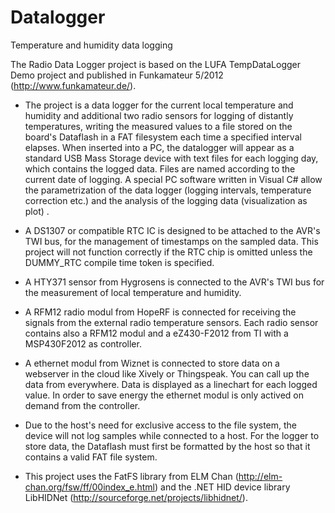 Datalogger
==========

Temperature and humidity data logging


The Radio Data Logger project is based on the LUFA TempDataLogger Demo project and published in Funkamateur 5/2012 (http://www.funkamateur.de/).

   * The project is a data logger for the current local temperature and humidity and additional two radio sensors for logging
   of distantly temperatures, writing the  measured values to a file stored on the board's Dataflash in a FAT filesystem each
   time a specified interval elapses.
   When inserted into a PC, the datalogger will appear as a standard USB Mass Storage device with text files for each logging
   day, which contains the logged data. Files are named according to the current date of logging. A special PC software written
   in Visual C#  allow the parametrization of the data logger (logging intervals, temperature correction etc.) and the analysis
   of the logging data (visualization as plot) .
 
   * A DS1307 or compatible RTC IC is designed to be attached to the AVR's TWI bus, for the management of timestamps on the
   sampled data. This project will not function correctly if the RTC chip is omitted unless the DUMMY_RTC compile time token
   is specified.
   
   * A HTY371 sensor from Hygrosens is connected to the AVR's TWI bus for the measurement of local temperature and humidity.
   
   * A RFM12 radio modul from HopeRF is connected for receiving the signals from the external radio temperature sensors. Each radio 
   sensor contains also a RFM12 modul and a eZ430-F2012 from TI with a MSP430F2012 as controller.
   
   * A ethernet modul from Wiznet is connected to store data on a webserver in the cloud like Xively or Thingspeak. You
   can call up the data from everywhere. Data is displayed as a linechart for each logged value. In order to save energy the ethernet modul
   is only actived on demand from the controller.
 
   * Due to the host's need for exclusive access to the file system, the device will not log samples while connected to a host.
   For the logger to store data, the Dataflash must first be formatted by the host so that it contains a valid FAT file system.
 
   * This project uses the FatFS library from ELM Chan (http://elm-chan.org/fsw/ff/00index_e.html) and the .NET HID device library
   LibHIDNet (http://sourceforge.net/projects/libhidnet/).